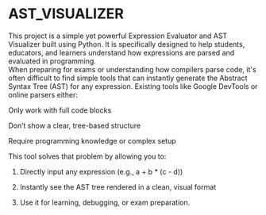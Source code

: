# AST_VISUALIZER
This project is a simple yet powerful Expression Evaluator and AST Visualizer built using Python. It is specifically designed to help students, educators, and learners understand how expressions are parsed and evaluated in programming.  
When preparing for exams or understanding how compilers parse code, it's often difficult to find simple tools that can instantly generate the Abstract Syntax Tree (AST) for any expression. Existing tools like Google DevTools or online parsers either:

Only work with full code blocks

Don’t show a clear, tree-based structure

Require programming knowledge or complex setup

This tool solves that problem by allowing you to:

1. Directly input any expression (e.g., a + b * (c - d))

2. Instantly see the AST tree rendered in a clean, visual format

3. Use it for learning, debugging, or exam preparation.


